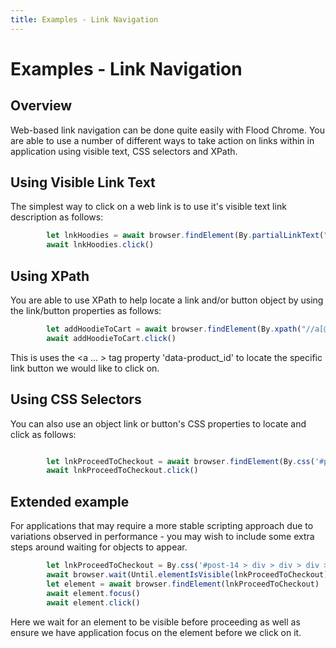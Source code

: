 ```yaml
---
title: Examples - Link Navigation
---
```


# Examples - Link Navigation

## Overview

Web-based link navigation can be done quite easily with Flood Chrome. You are able to use a number of different ways to take action on links within in application using visible text, CSS selectors and XPath.

## Using Visible Link Text

The simplest way to click on a web link is to use it's visible text link description as follows:

```typescript
		let lnkHoodies = await browser.findElement(By.partialLinkText("Hoodies"))
		await lnkHoodies.click()
```

## Using XPath

You are able to use XPath to help locate a link and/or button object by using the link/button properties as follows:

```typescript
		let addHoodieToCart = await browser.findElement(By.xpath("//a[@data-product_id=39]"))
		await addHoodieToCart.click()
```

This is uses the <a ... > tag property 'data-product_id' to locate the specific link button we would like to click on.

## Using CSS Selectors

You can also use an object link or button's CSS properties to locate and click as follows:

```typescript

		let lnkProceedToCheckout = await browser.findElement(By.css('#post-14 > div > div > div > div > div > a'))
		await lnkProceedToCheckout.click()
```

## Extended example

For applications that may require a more stable scripting approach due to variations observed in performance - you may wish to include some extra steps around waiting for objects to appear.

```typescript
		let lnkProceedToCheckout = By.css('#post-14 > div > div > div > div > div > a')
		await browser.wait(Until.elementIsVisible(lnkProceedToCheckout))
		let element = await browser.findElement(lnkProceedToCheckout)
		await element.focus()
		await element.click()
```

Here we wait for an element to be visible before proceeding as well as ensure we have application focus on the element before we click on it.



